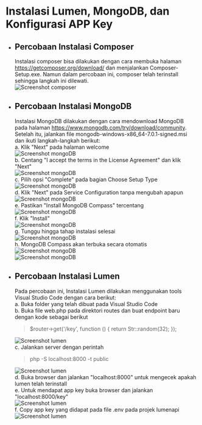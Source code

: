 # Instalasi Lumen, MongoDB, dan Konfigurasi APP Key

* ## Percobaan Instalasi Composer
  Instalasi composer bisa dilakukan dengan cara membuka halaman https://getcomposer.org/download/ dan menjalankan Composer-Setup.exe. Namun dalam percobaan ini, composer telah terinstall sehingga langkah ini dilewati. <br>
  ![Screenshot composer](../Laprak1/composer.png)
  
* ## Percobaan Instalasi MongoDB
  Instalasi MongoDB dilakukan dengan cara mendownload MongoDB pada halaman https://www.mongodb.com/try/download/community. Setelah itu, jalankan file mongodb-windows-x86_64-7.0.1-signed.msi dan ikuti langkah-langkah berikut: <br>
  a. Klik "Next" pada halaman welcome <br>
     ![Screenshot mongoDB](../Laprak1/1.PNG) <br>
  b. Centang "I accept the terms in the License Agreement" dan klik "Next" <br>
     ![Screenshot mongoDB](../Laprak1/2.PNG) <br>
  c. Pilih opsi "Complete" pada bagian Choose Setup Type <br>
     ![Screenshot mongoDB](../Laprak1/3.PNG) <br>
  d. Klik "Next" pada Service Configuration tanpa mengubah apapun <br>
     ![Screenshot mongoDB](../Laprak1/4.PNG) <br>
  e. Pastikan "Install MongoDB Compass" tercentang <br>
     ![Screenshot mongoDB](../Laprak1/5.PNG) <br>
  f. Klik "Install" <br>
     ![Screenshot mongoDB](../Laprak1/6.PNG) <br>
  g. Tunggu hingga tahap instalasi selesai <br>
     ![Screenshot mongoDB](../Laprak1/7.png) <br>
  h. MongoDB Compass akan terbuka secara otomatis <br>
     ![Screenshot mongoDB](../Laprak1/8.png) <br>
     ![Screenshot mongoDB](../Laprak1/9.png) <br>
     
* ## Percobaan Instalasi Lumen
  Pada percobaan ini, Instalasi Lumen dilakukan menggunakan tools Visual Studio Code dengan cara berikut: <br>
  a. Buka folder yang telah dibuat pada Visual Studio Code <br>
  b. Buka file web.php pada direktori routes dan buat endpoint baru dengan kode sebagai berikut <br>
  > $router->get('/key', function () {
    return Str::random(32);
    }); <br>
  >
    ![Screenshot lumen](../Laprak1/web.PNG) <br>
  c. Jalankan server dengan perintah <br>
  > php -S localhost:8000 -t public <br>
  >
    ![Screenshot lumen](../Laprak1/php.png) <br>
  d. Buka browser dan jalankan "localhost:8000" untuk mengecek apakah lumen telah terinstall <br>
  e. Untuk mendapat app key buka browser dan jalankan "localhost:8000/key" <br>
    ![Screenshot lumen](../Laprak1/app_key.PNG) <br>
  f. Copy app key yang didapat pada file .env pada projek lumenapi <br>
    ![Screenshot lumen](../Laprak1/input_app_key.png) <br>


